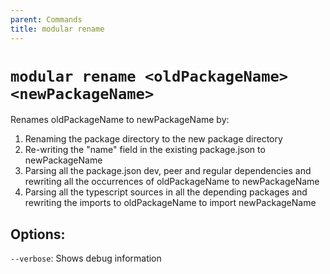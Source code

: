 ```yaml
---
parent: Commands
title: modular rename
---
```


# `modular rename <oldPackageName> <newPackageName>`

Renames oldPackageName to newPackageName by:

1. Renaming the package directory to the new package directory
2. Re-writing the "name" field in the existing package.json to newPackageName
3. Parsing all the package.json dev, peer and regular dependencies and rewriting
   all the occurrences of oldPackageName to newPackageName
4. Parsing all the typescript sources in all the depending packages and
   rewriting the imports to oldPackageName to import newPackageName

## Options:

`--verbose`: Shows debug information
